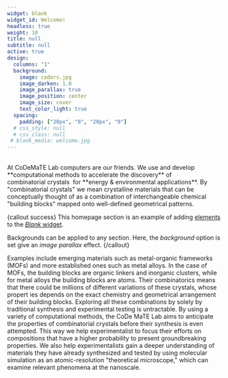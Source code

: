 ```yaml
---
widget: blank
widget_id: Welcome!
headless: true
weight: 10
title: null
subtitle: null
active: true
design:
  columns: "1"
  background:
    image: coders.jpg
    image_darken: 1.0
    image_parallax: true
    image_position: center
    image_size: cover
    text_color_light: true
  spacing:
    padding: ["20px", "0", "20px", "0"]
  # css_style: null
  # css_class: null
 # blank_media: welcome.jpg
---
```

<br>
At CoDeMaTE Lab computers are our friends. We use and develop **computational methods to accelerate the discovery** of combinatorial crystals  for **energy & environmental applications**.
By "combinatorial crystals" we mean crystalline materials that can be conceptually thought of as a combination of interchangeable  chemical "building blocks" mapped onto well-defined geometrical patterns.

{callout success}
This homepage section is an example of adding [elements](https://wowchemy.com/docs/content/writing-markdown-latex/) to the [*Blank* widget](https://wowchemy.com/docs/getting-started/page-builder/).

Backgrounds can be applied to any section. Here, the *background* option is set give an *image parallax* effect.
{/callout}

Examples include emerging materials such as metal-organic frameworks (MOFs) and more established ones such as metal alloys. In the case of MOFs, the building blocks are organic linkers and inorganic clusters, while for metal alloys the building blocks are atoms. Their combinatorics means that there could be millions of different variations of these crystals, whose propert ies depends on the exact chemistry and geometrical arrangement of their building blocks. Exploring all these combinations by solely by traditional synthesis and experimental testing is untractable. By using a variety of computational methods, the CoDe MaTE Lab aims to anticipate the properties of combinatorial crystals before their synthesis is even attempted. This way we help experimentalist to focus their efforts on compositions that have a higher probability to present groundbreaking properties. We also help experimentalists gain  a deeper understanding of materials they have already synthesized and tested by using molecular simulation as an atomic-resolution "theoretical microscope," which can examine relevant phenomena at the nanoscale.
